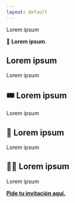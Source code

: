```yaml
---
layout: default
---
```


Lorem ipsum 

📮 **Lorem ipsum**.

## Lorem ipsum 

Lorem ipsum 

## 🎟 Lorem ipsum 

Lorem ipsum 

## 🧢 Lorem ipsum 

Lorem ipsum 

## 👨‍🚀 Lorem ipsum 

Lorem ipsum 

[**Pide tu invitación aquí.**](https://join.slack.com/t/data-science-es/shared_invite/zt-derflitt-ar4MmzIka4MejCBZcA6yYw)
